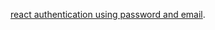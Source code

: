 [react authentication using password and email](https://authentication-using-password-and-email.netlify.app/).

